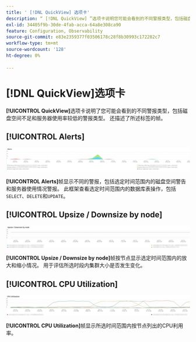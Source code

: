 ```yaml
---
title: ' [!DNL QuickView] 选项卡'
description: “ [!DNL QuickView] ”选项卡说明您可能会看到的不同警报类型，包括磁盘空间不足和服务器使用率较低的警报类型。
exl-id: 34405f9b-30de-4fab-acca-64a8e308ca90
feature: Configuration, Observability
source-git-commit: e83e2359377f03506178c28f8b30993c172282c7
workflow-type: tm+mt
source-wordcount: '128'
ht-degree: 0%

---
```


# [!DNL QuickView]选项卡

**[!UICONTROL QuickView]**&#x200B;选项卡说明了您可能会看到的不同警报类型，包括磁盘空间不足和服务器使用率较低的警报类型。 还描述了所述标签的帧。

## [!UICONTROL Alerts]

![警报](../../assets/tools/observation-for-adobe-commerce/quickview_alerts.jpg)

**[!UICONTROL Alerts]**&#x200B;帧显示不同的警报，包括选定时间范围内的磁盘空间警告和服务器使用情况警报。 此框架查看选定时间范围内的数据库表操作，包括`SELECT`、`DELETE`和`UPDATE`。

## [!UICONTROL Upsize / Downsize by node]

![按节点放大/缩小](../../assets/tools/observation-for-adobe-commerce/quickview_upsize_by_node.jpg)

**[!UICONTROL Upsize / Downsize by node]**&#x200B;帧按节点显示选定时间范围内的放大和缩小情况。 用于评估所选时段内集群大小是否发生变化。

## [!UICONTROL CPU Utilization]

![CPU利用率](../../assets/tools/observation-for-adobe-commerce/quickview_cpu.jpg)

**[!UICONTROL CPU Utilization]**&#x200B;帧显示所选时间范围内按节点列出的CPU利用率。
